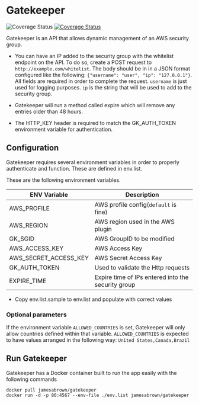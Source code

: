 # Gatekeeper
![Coverage Status](https://travis-ci.org/jamesabrown/gatekeeper.svg?branch=master) [![Coverage Status](https://coveralls.io/repos/github/jamesabrown/gatekeeper/badge.svg?branch=master)](https://coveralls.io/github/jamesabrown/gatekeeper?branch=master)

Gatekeeper is an API that allows dynamic management of an AWS security group. 

* You can have an IP added to the security group with the whitelist endpoint on the API. 
 To do so, create a POST request to `http://example.com/whitelist`. The body should be in
 in a JSON format configured like the following: `{"username": "user", "ip": "127.0.0.1"}`.
 All fields are required in order to complete the request. `username` is just used for 
 logging purposes. `ip` is the string that will be used to add to the security group. 
 
* Gatekeeper will run a method called expire which will remove any entries older than 48 hours.

* The HTTP_KEY header is required to match the GK_AUTH_TOKEN environment variable for authentication. 

## Configuration
Gatekeeper requires several environment variables in order to properly authenticate and function. These are defined in env.list.

These are the following environment variables. 

ENV Variable                    | Description
------------------------------- | ----------------------------------------------
AWS_PROFILE                     | AWS profile config(`default` is fine)
AWS_REGION                      | AWS region used in the AWS plugin
GK_SGID                         | AWS GroupID to be modified
AWS_ACCESS_KEY                  | AWS Access Key
AWS_SECRET_ACCESS_KEY           | AWS Secret Access Key
GK_AUTH_TOKEN                   | Used to validate the Http requests
EXPIRE_TIME                     | Expire time of IPs entered into the security group

* Copy env.list.sample to env.list and populate with correct values

### Optional parameters
If the environment variable `ALLOWED_COUNTRIES` is set, Gatekeeper will only allow countries defined within that variable.
`ALLOWED_COUNTRIES` is expected to have values arranged in the following way: `United States,Canada,Brazil`

## Run Gatekeeper
Gatekeeper has a Docker container built to run the app easily with the following commands

```shell
docker pull jamesabrown/gatekeeper
docker run -d -p 80:4567 --env-file ./env.list jamesabrown/gatekeeper
```

